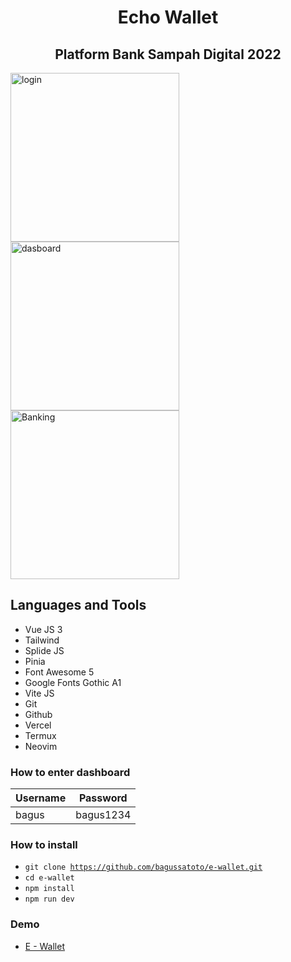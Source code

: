 <h1 align="center">Echo Wallet</h1>
<h2 align="center">Platform Bank Sampah Digital 2022</h2>

<img width="270"  alt="login" src="https://user-images.githubusercontent.com/87259393/186096205-213bc2bb-7ca9-4500-b949-84a387beb144.png"> <img width="270" alt="dasboard" src="https://user-images.githubusercontent.com/87259393/186087417-70d45e87-e887-4e2e-a374-2c747df1ae8d.png"> <img width="270" alt="Banking" src="https://user-images.githubusercontent.com/87259393/186097508-e6214155-3a71-4d88-9e53-edf59589b6e0.png">



## Languages and Tools
- Vue JS 3
- Tailwind
- Splide JS
- Pinia
- Font Awesome 5
- Google Fonts Gothic A1
- Vite JS
- Git 
- Github
- Vercel
- Termux
- Neovim

### How to enter dashboard

|     Username    | Password           |
|-----------------|--------------------|
|   bagus          |  bagus1234        |


### How to install
- <code>git clone https://github.com/bagussatoto/e-wallet.git </code>
- <code>cd e-wallet</code>
- <code>npm install</code>
- <code>npm run dev</code>

### Demo 
- [E - Wallet](https://e-wallet-rouge.vercel.app/)



